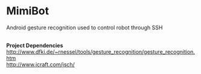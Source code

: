# MimiBot
Android gesture recognition used to control robot through SSH

<br><b>Project Dependencies</b>
<br>http://www.dfki.de/~rnessel/tools/gesture_recognition/gesture_recognition.htm
<br>http://www.jcraft.com/jsch/
